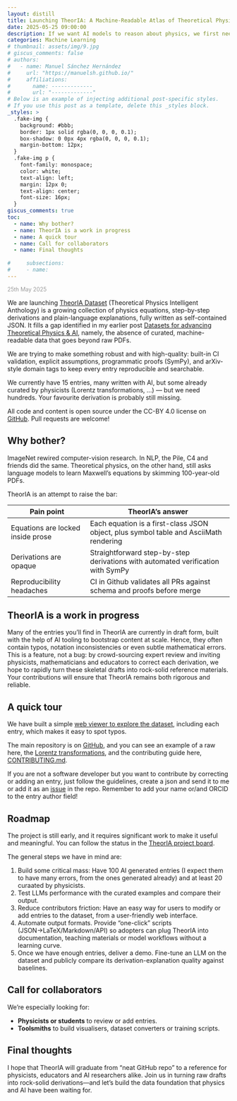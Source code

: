 ```yaml
---
layout: distill
title: Launching TheorIA: A Machine-Readable Atlas of Theoretical Physics
date: 2025-05-25 09:00:00
description: If we want AI models to reason about physics, we first need to give them physics they can actually read.
categories: Machine Learning
# thumbnail: assets/img/9.jpg
# giscus_comments: false
# authors:
#   - name: Manuel Sánchez Hernández
#     url: "https://manuelsh.github.io/"
#     affiliations:
#       name: -------------
#       url: "-------------"
# Below is an example of injecting additional post-specific styles.
# If you use this post as a template, delete this _styles block.
_styles: >
  .fake-img {
    background: #bbb;
    border: 1px solid rgba(0, 0, 0, 0.1);
    box-shadow: 0 0px 4px rgba(0, 0, 0, 0.1);
    margin-bottom: 12px;
  }
  .fake-img p {
    font-family: monospace;
    color: white;
    text-align: left;
    margin: 12px 0;
    text-align: center;
    font-size: 16px;
  }
giscus_comments: true
toc:
  - name: Why bother?
  - name: TheorIA is a work in progress
  - name: A quick tour
  - name: Call for collaborators
  - name: Final thoughts
  
#     subsections:
#     - name:
---
```


<span style="color: grey; font-weight: 300; font-size: 0.9em;">25th May 2025</span>

We are launching [TheorIA Dataset](https://theoria-dataset.github.io/theoria-dataset/index.html) (Theoretical Physics Intelligent Anthology) is a growing collection of physics equations, step-by-step derivations and plain-language explanations, fully written as self-contained JSON. It fills a gap identified in my earlier post [Datasets for advancing Theoretical Physics & AI](https://manuelsh.github.io/blog/2025/datasets-for-advancing-Theoretical-Physics/), namely, the absence of curated, machine-readable data that goes beyond raw PDFs.

We are trying to make something robust and with high-quality: built-in CI validation, explicit assumptions, programmatic proofs (SymPy), and arXiv-style domain tags to keep every entry reproducible and searchable.

We currently have 15 entries, many written with AI, but some already curated by physicists (Lorentz transformations, …) — but we need hundreds. Your favourite derivation is probably still missing.

All code and content is open source under the CC-BY 4.0 license on [GitHub](https://github.com/TheorIA-org/TheorIA). Pull requests are welcome!

## Why bother?

ImageNet rewired computer-vision research. In NLP, the Pile, C4 and friends did the same. Theoretical physics, on the other hand, still asks language models to learn Maxwell’s equations by skimming 100-year-old PDFs.

TheorIA is an attempt to raise the bar:

| Pain point                        | TheorIA’s answer                                                                      |
| --------------------------------- | --------------------------------------------------------------------------------------------------- |
| Equations are locked inside prose | Each equation is a first-class JSON object, plus symbol table and AsciiMath rendering               |
| Derivations are opaque            | Straightforward step-by-step derivations with automated verification with SymPy                  |
| Reproducibility headaches         | CI in Github validates all PRs against schema and proofs before merge                               |



## TheorIA is a work in progress

Many of the entries you’ll find in TheorIA are currently in draft form, built with the help of AI tooling to bootstrap content at scale. Hence, they often contain typos, notation inconsistencies or even subtle mathematical errors. This is a feature, not a bug: by crowd-sourcing expert review and inviting physicists, mathematicians and educators to correct each derivation, we hope to rapidly turn these skeletal drafts into rock-solid reference materials. Your contributions will ensure that TheorIA remains both rigorous and reliable.


## A quick tour

We have built a simple [web viewer to explore the dataset](https://theoria-dataset.github.io/theoria-dataset/index.html), including each entry, which makes it easy to spot typos.

The main repository is on [GitHub](https://github.com/TheorIA-org/TheorIA), and you can see an example of a raw here, the [Lorentz transformations](https://github.com/theoria-dataset/theoria-dataset/blob/main/entries/lorentz_transformations.json), and the contributing guide here, [CONTRIBUTING.md](https://github.com/theoria-dataset/theoria-dataset/blob/main/CONTRIBUTING.md).

If you are not a software developer but you want to contribute by correcting or adding an entry, just follow the guidelines, create a json and send it to me or add it as an [issue](https://github.com/theoria-dataset/theoria-dataset/issues) in the repo. Remember to add your name or/and ORCID to the entry author field!

## Roadmap

The project is still early, and it requires significant work to make it useful and meaningful. You can follow the status in the [TheorIA project board](https://github.com/users/theoria-dataset/projects/1/views/1).

The general steps we have in mind are:

1) Build some critical mass: Have 100 AI generated entries (I expect them to have many errors, from the ones generated already) and at least 20 curaated by physicists.
2) Test LLMs performance with the curated examples and compare their output.
3) Reduce contributors friction: Have an easy way for users to modify or add entries to the dataset, from a user-friendly web interface.
4) Automate output formats. Provide “one-click” scripts (JSON→LaTeX/Markdown/API) so adopters can plug TheorIA into documentation, teaching materials or model workflows without a learning curve.
5) Once we have enough entries, deliver a demo. Fine-tune an LLM on the dataset and publicly compare its derivation-explanation quality against baselines.

## Call for collaborators

We’re especially looking for:

* **Physicists or students** to review or add entries.
* **Toolsmiths** to build visualisers, dataset converters or training scripts.

## Final thoughts

I hope that TheorIA will graduate from “neat GitHub repo” to a reference for physicists, educators and AI researchers alike. Join us in turning raw drafts into rock-solid derivations—and let’s build the data foundation that physics and AI have been waiting for.

